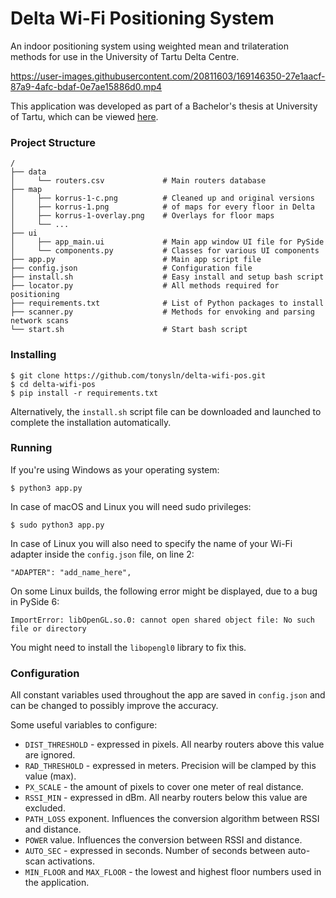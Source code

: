 # Delta Wi-Fi Positioning System
An indoor positioning system using weighted mean and trilateration methods for use in the University of Tartu Delta Centre.


https://user-images.githubusercontent.com/20811603/169146350-27e1aacf-87a9-4afc-bdaf-0e7ae15886d0.mp4


This application was developed as part of a Bachelor's thesis at University of Tartu, which can be viewed [here](https://comserv.cs.ut.ee/ati_thesis/datasheet.php?id=74434&year=2022).

### Project Structure
```shell
/
├── data
│     └── routers.csv             # Main routers database
├── map
│     ├── korrus-1-c.png          # Cleaned up and original versions
│     ├── korrus-1.png            # of maps for every floor in Delta
│     ├── korrus-1-overlay.png    # Overlays for floor maps
│     └── ...
├── ui                      
│     ├── app_main.ui             # Main app window UI file for PySide
│     └── components.py           # Classes for various UI components
├── app.py                        # Main app script file
├── config.json                   # Configuration file
├── install.sh                    # Easy install and setup bash script
├── locator.py                    # All methods required for positioning
├── requirements.txt              # List of Python packages to install
├── scanner.py                    # Methods for envoking and parsing network scans
└── start.sh                      # Start bash script
```


### Installing

```
$ git clone https://github.com/tonysln/delta-wifi-pos.git
$ cd delta-wifi-pos
$ pip install -r requirements.txt
```

Alternatively, the `install.sh` script file can be downloaded and launched to complete the installation automatically.


### Running
If you're using Windows as your operating system:

```
$ python3 app.py
```

In case of macOS and Linux you will need sudo privileges:
```
$ sudo python3 app.py
```

In case of Linux you will also need to specify the name of your Wi-Fi adapter inside the `config.json` file, on line 2:
```
"ADAPTER": "add_name_here",
```

On some Linux builds, the following error might be displayed, due to a bug in PySide 6:

```
ImportError: libOpenGL.so.0: cannot open shared object file: No such file or directory
```

You might need to install the `libopengl0` library to fix this.


### Configuration

All constant variables used throughout the app are saved in `config.json` and can be changed to possibly improve the accuracy. 

Some useful variables to configure:

- `DIST_THRESHOLD` - expressed in pixels. All nearby routers above this value are ignored.
- `RAD_THRESHOLD` - expressed in meters. Precision will be clamped by this value (max).
- `PX_SCALE` - the amount of pixels to cover one meter of real distance.
- `RSSI_MIN` - expressed in dBm. All nearby routers below this value are excluded.
- `PATH_LOSS` exponent. Influences the conversion algorithm between RSSI and distance.
- `POWER` value. Influences the conversion between RSSI and distance.
- `AUTO_SEC` - expressed in seconds. Number of seconds between auto-scan activations.
- `MIN_FLOOR` and `MAX_FLOOR` - the lowest and highest floor numbers used in the application.
